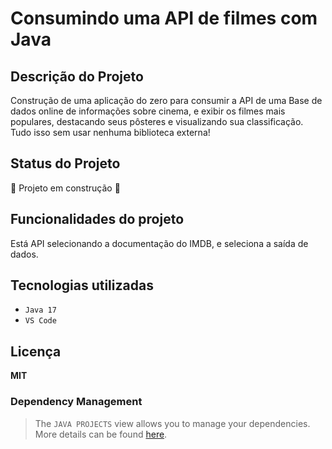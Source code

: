 # Consumindo uma API de filmes com Java

## Descrição do Projeto
Construção de uma aplicação do zero para consumir a API de uma Base de dados online de informações sobre cinema, e exibir os filmes mais populares, destacando seus pôsteres e visualizando sua classificação. Tudo isso sem usar nenhuma biblioteca externa!

## Status do Projeto
🚧 Projeto em construção 🚧

## Funcionalidades do projeto

Está API selecionando a documentação do IMDB, e seleciona a saída de dados.

## Tecnologias utilizadas
- `Java 17`
- `VS Code`

## Licença
<!-- Instituto de Tecnologia de Massachusetts  -->
**MIT**

### Dependency Management

>The `JAVA PROJECTS` view allows you to manage your dependencies. More details can be found [here](https://github.com/microsoft/vscode-java-dependency#manage-dependencies).
